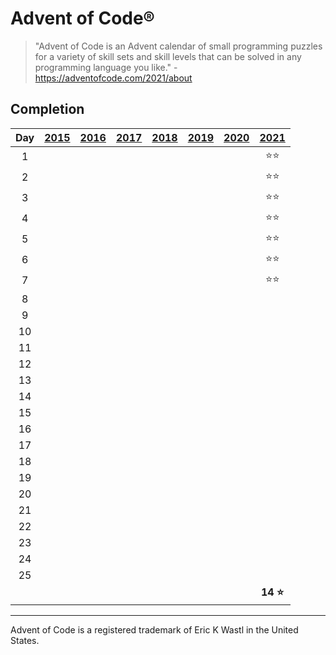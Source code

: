 # Advent of Code®

> "Advent of Code is an Advent calendar of small programming puzzles for a variety of skill sets and skill levels that
> can be solved in any programming language you like." - https://adventofcode.com/2021/about

## Completion

| Day | [2015] | [2016] | [2017] | [2018] | [2019] | [2020] |    [2021]     |
|:---:|:------:|:------:|:------:|:------:|:------:|:------:|:-------------:|
|  1  |        |        |        |        |        |        | :star::star:  |
|  2  |        |        |        |        |        |        | :star::star:  |
|  3  |        |        |        |        |        |        | :star::star:  |
|  4  |        |        |        |        |        |        | :star::star:  |
|  5  |        |        |        |        |        |        | :star::star:  |
|  6  |        |        |        |        |        |        | :star::star:  |
|  7  |        |        |        |        |        |        | :star::star:  |
|  8  |        |        |        |        |        |        |               |
|  9  |        |        |        |        |        |        |               |
| 10  |        |        |        |        |        |        |               |
| 11  |        |        |        |        |        |        |               |
| 12  |        |        |        |        |        |        |               |
| 13  |        |        |        |        |        |        |               |
| 14  |        |        |        |        |        |        |               |
| 15  |        |        |        |        |        |        |               |
| 16  |        |        |        |        |        |        |               |
| 17  |        |        |        |        |        |        |               |
| 18  |        |        |        |        |        |        |               |
| 19  |        |        |        |        |        |        |               |
| 20  |        |        |        |        |        |        |               |
| 21  |        |        |        |        |        |        |               |
| 22  |        |        |        |        |        |        |               |
| 23  |        |        |        |        |        |        |               |
| 24  |        |        |        |        |        |        |               |
| 25  |        |        |        |        |        |        |               |
|     |        |        |        |        |        |        | **14 :star:** |

---

Advent of Code is a registered trademark of Eric K Wastl in the United States.

[2015]: https://adventofcode.com/2015

[2016]: https://adventofcode.com/2016

[2017]: https://adventofcode.com/2017

[2018]: https://adventofcode.com/2018

[2019]: https://adventofcode.com/2019

[2020]: https://adventofcode.com/2020

[2021]: https://adventofcode.com/2021
